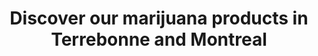 ---
title: "Discover our marijuana products in Terrebonne and Montreal"
menuposition: produits
layout: products
slug: products
translatedslug: /produits/
description: "We offer top of the line marijuana products in Montreal and Terrebonne through our weed dispensary (compassion center). Call us now."
---